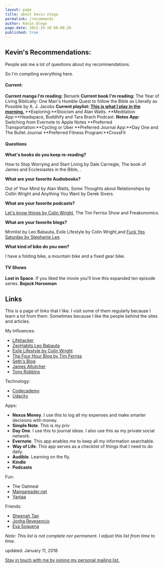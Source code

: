 ```yaml
---
layout: page
title: about kevin olega
permalink: /recommends
author: Kevin Olega
page.date: 2012-10-10 08:08:26
published: true
---
```

Kevin's Recommendations:
-----------------

People ask me a lot of questions about my recommendations.

So I'm compiling everything here.

#### Current:

**Current manga I'm reading:** Berserk
**Current book I'm reading:** The Year of Living Biblically: One Man's Humble Quest to follow the Bible as Literally as Possible by A. J. Jacobs
**Current playlist: [This is what I play in the morning.](https://open.spotify.com/user/spotifyusa/playlist/3uz1GV5nKYM4XPhBJagqgy)**
**Exploring:**Stoicism and Alan Watts.
**Meditation App:**Headspace, Buddhify and Tara Brach Podcast.
**Notes App:** Switching from Evernote to Apple Notes
**Preferred Transportation:**Cycling or Uber
**Preferred Journal App:**Day One and The Bullet Journal
**Preferred Fitness Program:**CrossFit

#### Questions

**What's books do you keep re-reading?**

How to Stop Worrying and Start Living by Dale Carnegie, The book of James and Ecclesiastes in the Bible, .

**What are your favorite Audiobooks?**

Out of Your Mind by Alan Watts, Some Thoughts about Relationships by Collin Wright and Anything You Want by Derek Sivers.

**What are your favorite podcasts?**

[Let's know things by Colin Wright](http://letsknowthings.com/), The Tim Ferriss Show and Freakonomics.

**What are your favorite blogs?**

Mnmlist by Leo Babauta, Exile Lifestyle by Colin Wright,and [Fuck Yes Saturday by Stephanie Lee](http://thefyslife.com/).

**What kind of bike do you own?**

I have a folding bike, a mountain bike and a fixed gear bike.

#### TV Shows

**Lost in Space**. If you liked the movie you'll love this expanded ten episode series.
**Bojack Horseman**


Links
-----

This is a page of links that I like. I visit some of them regularly because I learn a lot from them. Sometimes because I like the people behind the sites and articles.

My Influences:

*   [Lifehacker](http://lifehacker.com)
*   [ZenHabits Leo Babauta](http://zenhabits.net)
*   [Exile Lifestyle by Colin Wright](http://exilelifestyle.com)
*   [The Four Hour Blog by Tim Ferriss](http://fourhourworkweek.com/blog)
*   [Seth's Blog](http://sethsblog.typepad.com)
*   [James Altutcher](http://jamesaltutcher.com)
*   [Tony Robbins](http://TonyRobbins.com)

Technology:

*   [Codecademy](http://codecademy.com)
*   [Udacity](http://udacity.com)

Apps:

*   **Nexus Money**. I use this to log all my expenses and make smarter decisions with money.
*   **Simple Note**. This is my priv
*   **Day One**. I use this to journal ideas. I also use this as my private social network.
*   **Evernote**. This app enables me to keep all my information searchable.
*   **Way of Life**. This app serves as a checklist of things that I need to do daily.
*   **Audible**. Learning on the fly.
*   **Kindle**
*   **Podcasts**

Fun:

*   [](http://theoatmeal.com)The Oatmeal
*   [Mangareader.net](http://mangareader.net)
*   [Yanjaa](http://yanjaa.com)

Friends:

*   [Sheenah Tan](http://sheenahtan.net)
*   [Jonha Revesencio](http://ijustdid.org)
*   [Eva Soquena](http://itsevamarie.blogspot.com)

_Note: This list is not complete nor permanent. I adjust this list from time to time._

updated: January 11, 2018

[Stay in touch with me by joining my personal mailing list.](http://eepurl.com/oCUar)